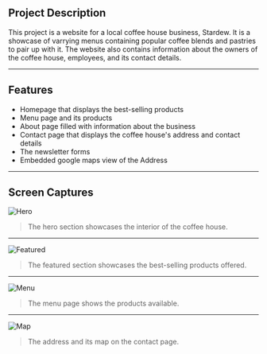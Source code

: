 ## Project Description
This project is a website for a local coffee house business, Stardew. 
It is a showcase of varrying menus containing popular coffee blends 
and pastries to pair up with it. The website also contains 
information about the owners of the coffee house, employees, 
and its contact details.

---

## Features
- Homepage that displays the best-selling products
- Menu page and its products
- About page filled with information about the business
- Contact page that displays the coffee house's address and contact details
- The newsletter forms
- Embedded google maps view of the Address

---

## Screen Captures
![Hero](HERO.png)
> The hero section showcases the interior of the coffee house.

---

![Featured](FEATURED.png)
> The featured section showcases the best-selling products offered.

---

![Menu](MENU.png)
> The menu page shows the products available.

---

![Map](MAP.png)
> The address and its map on the contact page.